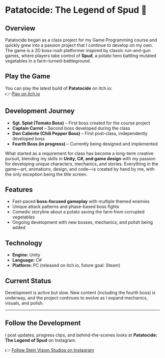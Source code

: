 # Patatocide: The Legend of Spud 🥔

## Overview
Patatocide began as a class project for my Game Programming course and quickly grew into a passion project that I continue to develop on my own. The game is a 2D boss-rush platformer inspired by classic run-and-gun games, where players take control of **Spud**, a potato hero battling mutated vegetables in a farm-turned-battleground.

## Play the Game
You can play the latest build of **Patatocide** on itch.io:  
👉 [Play on itch.io](https://steinvisionstudios.itch.io/patotocide)

## Development Journey
- **Sgt. Splat (Tomato Boss)** – First boss created for the course project  
- **Captain Carrot** – Second boss developed during the class  
- **Don Caliente (Chili Pepper Boss)** – First post-class, independently developed boss  
- **Fourth Boss (in progress)** – Currently being designed and implemented  

What started as a requirement for class has become a long-term creative pursuit, blending my skills in **Unity, C#, and game design** with my passion for developing unique characters, mechanics, and stories. Everything in the game—art, animations, design, and code—is created by hand by me, with the only exception being the title screen.

## Features
- Fast-paced **boss-focused gameplay** with multiple themed enemies  
- Unique attack patterns and phase-based boss fights  
- Comedic storyline about a potato saving the farm from corrupted vegetables  
- Ongoing development with new bosses, mechanics, and polish being added  

## Technology
- **Engine:** Unity  
- **Language:** C#  
- **Platform:** PC (released on itch.io, future goal: Steam)  

## Current Status
Development is active but slow. New content (including the fourth boss) is underway, and the project continues to evolve as I expand mechanics, visuals, and polish. 

---

## Follow the Development
I post updates, progress clips, and behind-the-scenes looks at **Patatocide: The Legend of Spud** on Instagram.  

👉 [Follow Stein Vision Studios on Instagram](https://www.instagram.com/steinvisionstudios?utm_source=ig_web_button_share_sheet&igsh=Y2lkcHZzbTg1eXY=)
